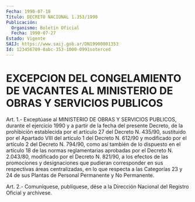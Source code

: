 ```yaml
---
Fecha: 1990-07-18
Título: DECRETO NACIONAL 1.353/1990
Publicación:
  Organismo: Boletín Oficial
  Fecha: 1990-07-27
Estado: Vigente
SAIJ: https://www.saij.gob.ar/DN19900001353
Id: 123456789-0abc-353-1000-0991soterced
---
```

# EXCEPCION DEL CONGELAMIENTO DE VACANTES AL MINISTERIO DE OBRAS Y SERVICIOS PUBLICOS

<a id="1"></a>
Art.  1.-  Exceptúase  al  MINISTERIO  DE  OBRAS  Y  SERVICIOS PUBLICOS,  durante  el  ejercicio  1990 y a partir de la fecha  del presente Decreto, de la prohibición  establecida por el artículo 27 del  Decreto  N.  435/90,  sustituido  por  el  Apartado  VIII  del artículo 1 del Decreto N. 612/90 y modificado  por  el  artículo  2 del  Decreto  N.  794/90,  como  así  también de lo dispuesto en el artículo 18 de las normas reglamentarias  aprobadas  por el Decreto N. 2.043/80, modificado por el Decreto N. 821/90, a los  efectos de las  promociones y designaciones que pudieran corresponder  en  sus respectivas    áreas  centralizadas,  en  lo  que  respecta  a  las Categorías 23 y  24  de  sus  Plantas  de  Personal Permanente y No Permanente.

<a id="2"></a>
Art. 2.- Comuníquese, publíquese, dése a la Dirección Nacional del Registro Oficial y archívese.